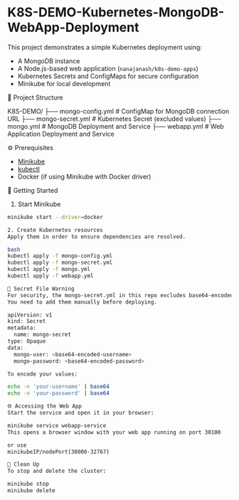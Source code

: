 # K8S-DEMO-Kubernetes-MongoDB-WebApp-Deployment
This project demonstrates a simple Kubernetes deployment using: 
- A MongoDB instance 
- A Node.js-based web application (`nanajanash/k8s-demo-apps`) 
- Kubernetes Secrets and ConfigMaps for secure configuration 
- Minikube for local development

📁 Project Structure

K8S-DEMO/
├── mongo-config.yml # ConfigMap for MongoDB connection URL
├── mongo-secret.yml # Kubernetes Secret (excluded values)
├── mongo.yml # MongoDB Deployment and Service
├── webapp.yml # Web Application Deployment and Service

⚙️ Prerequisites

- [Minikube](https://minikube.sigs.k8s.io/docs/start/)
- [kubectl](https://kubernetes.io/docs/tasks/tools/)
- Docker (if using Minikube with Docker driver)

🚀 Getting Started

 1. Start Minikube

```bash
minikube start --driver=docker

2. Create Kubernetes resources
Apply them in order to ensure dependencies are resolved.

bash
kubectl apply -f mongo-config.yml
kubectl apply -f mongo-secret.yml
kubectl apply -f mongo.yml
kubectl apply -f webapp.yml

🔐 Secret File Warning
For security, the mongo-secret.yml in this repo excludes base64-encoded credentials.
You need to add them manually before deploying.

apiVersion: v1
kind: Secret
metadata:
  name: mongo-secret
type: Opaque
data:
  mongo-user: <base64-encoded-username>
  mongo-password: <base64-encoded-password>

To encode your values:

echo -n 'your-username' | base64
echo -n 'your-password' | base64

🌐 Accessing the Web App
Start the service and open it in your browser:

minikube service webapp-service
This opens a browser window with your web app running on port 30100

or use 
minikubeIP/nodePort(30000-32767)

🧹 Clean Up
To stop and delete the cluster:

minikube stop
minikube delete



